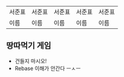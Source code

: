 <table>
      <tbody>
        <tr>
          <td>서준표</td>
          <td>서준표</td>
          <td>서준표</td>
          <td>서준표</td>
          <td>서준표</td>
        </tr>
        <tr>
          <td>이름</td>
          <td>이름</td>
          <td>이름</td>
          <td>이름</td>
          <td>이름</td>
        </tr>
      </tbody>
</table>

## 땅따먹기 게임

- 건들지 마시오!
- Rebase 이해가 안간다 ㅡㅅㅡ
